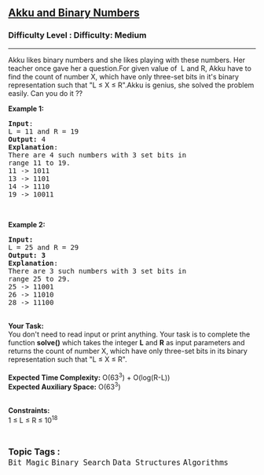 <h2><a href="https://www.geeksforgeeks.org/problems/akku-and-binary-numbers0902/1">Akku and Binary Numbers</a></h2><h3>Difficulty Level : Difficulty: Medium</h3><hr><div class="problems_problem_content__Xm_eO"><p>Akku likes binary numbers and she likes playing with these numbers. Her teacher once gave her a question.For given value of&nbsp; L and&nbsp;R, Akku have to find the count of number X, which have only three-set bits in it's binary representation such that "L ≤ X ≤ R".Akku is genius, she solved the problem easily. Can you do it ??</p>

<p><strong>Example 1:</strong></p>

<pre><strong>Input</strong>:
L = 11 and R = 19 
<strong>Output:</strong>&nbsp;4
<strong>Explanation</strong>:
There are 4 such numbers with 3 set bits in 
range 11 to 19.
11 -&gt; 1011
13 -&gt; 1101
14 -&gt; 1110
19 -&gt; 10011</pre>

<p>&nbsp;</p>

<p><strong>Example 2:</strong></p>

<pre><strong>Input:</strong>
L = 25 and R = 29
<strong>Output: 3
</strong><strong>Explanation</strong>:
There are 3 such numbers with 3 set bits in
range 25 to 29. 
25 -&gt; 11001 
26 -&gt; 11010 
28 -&gt; 11100
</pre>

<p><br>
<strong>Your Task:&nbsp;&nbsp;</strong><br>
You don't need to read input or print anything. Your task is to complete the function&nbsp;<strong>solve()</strong>&nbsp;which takes the integer <strong>L</strong> and <strong>R</strong> as input parameters and returns&nbsp;the count of number X, which have only three-set bits in its binary representation such that "L ≤ X ≤ R".<br>
<br>
<strong>Expected Time Complexity:</strong> O(63<sup>3</sup>) + O(log(R-L))<br>
<strong>Expected Auxiliary Space:</strong> O(63<sup>3</sup>)</p>

<p><br>
<strong>Constraints:</strong><br>
1 ≤ L ≤ R ≤ 10<sup>18</sup></p>
</div><br><p><span style=font-size:18px><strong>Topic Tags : </strong><br><code>Bit Magic</code>&nbsp;<code>Binary Search</code>&nbsp;<code>Data Structures</code>&nbsp;<code>Algorithms</code>&nbsp;